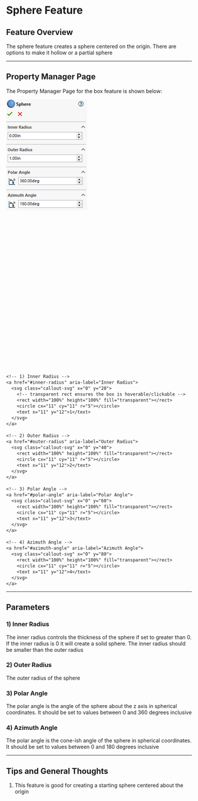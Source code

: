 # Sphere Feature

## Feature Overview

The sphere feature creates a sphere centered on the origin. There are options to make it hollow or a partial sphere

---

## Property Manager Page

The Property Manager Page for the box feature is shown below:

<div class="image-annot"
     style="--callout-stroke: 2px;
            --callout-size: 22px;
            --callout-font-size: 8px;
            --callout-stroke-color: red;
            --callout-text-color: red;
            --callout-stroke-hover: blue;
            --callout-text-hover: blue;">
  <img src="/images/sphere-pmp.png" alt="Sphere Property Manager Page">

  <svg viewBox="0 0 120 100" preserveAspectRatio="xMidYMid meet" aria-hidden="true">

    <!-- 1) Inner Radius -->
    <a href="#inner-radius" aria-label="Inner Radius">
      <svg class="callout-svg" x="0" y="20">
        <!-- transparent rect ensures the box is hoverable/clickable -->
        <rect width="100%" height="100%" fill="transparent"></rect>
        <circle cx="11" cy="11" r="5"></circle>
        <text x="11" y="12">1</text>
      </svg>
    </a>

    <!-- 2) Outer Radius -->
    <a href="#outer-radius" aria-label="Outer Radius">
      <svg class="callout-svg" x="0" y="40">
        <rect width="100%" height="100%" fill="transparent"></rect>
        <circle cx="11" cy="11" r="5"></circle>
        <text x="11" y="12">2</text>
      </svg>
    </a>

    <!-- 3) Polar Angle -->
    <a href="#polar-angle" aria-label="Polar Angle">
      <svg class="callout-svg" x="0" y="60">
        <rect width="100%" height="100%" fill="transparent"></rect>
        <circle cx="11" cy="11" r="5"></circle>
        <text x="11" y="12">3</text>
      </svg>
    </a>

    <!-- 4) Azimuth Angle -->
    <a href="#azimuth-angle" aria-label="Azimuth Angle">
      <svg class="callout-svg" x="0" y="80">
        <rect width="100%" height="100%" fill="transparent"></rect>
        <circle cx="11" cy="11" r="5"></circle>
        <text x="11" y="12">4</text>
      </svg>
    </a>

  </svg>
</div>


---

## Parameters

### <a id="inner-radius"></a>1) Inner Radius
The inner radius controls the thickness of the sphere if set to greater than 0. If the inner radius is 0 it will create a solid sphere. The inner radius should be smaller than the outer radius

### <a id="outer-radius"></a>2) Outer Radius
The outer radius of the sphere

### <a id="polar-angle"></a>3) Polar Angle
The polar angle is the angle of the sphere about the z axis in spherical coordinates. It should be set to values between 0 and 360 degrees inclusive

### <a id="azimuth-angle"></a>4) Azimuth Angle
The polar angle is the cone-ish angle of the sphere in spherical coordinates. It should be set to values between 0 and 180 degrees inclusive

---

## Tips and General Thoughts

1) This feature is good for creating a starting sphere centered about the origin

